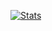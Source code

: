 [![Stats](https://github-readme-stats.vercel.app/api?username=sntgl)](https://github.com/anuraghazra/github-readme-stats)
